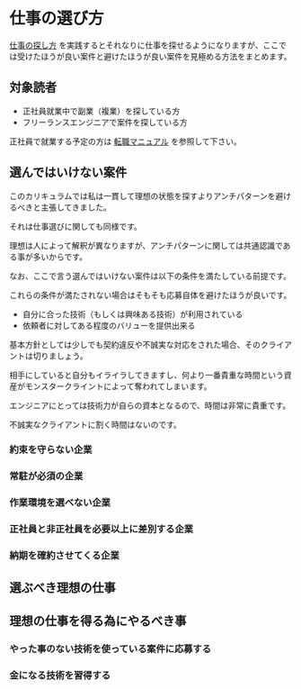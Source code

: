 # 仕事の選び方

[仕事の探し方](https://github.com/keitakn/web-developer-ojt/blob/master/docs/tips/HowToFindJob.md) を実践するとそれなりに仕事を探せるようになりますが、ここでは受けたほうが良い案件と避けたほうが良い案件を見極める方法をまとめます。

## 対象読者

- 正社員就業中で副業（複業）を探している方
- フリーランスエンジニアで案件を探している方

正社員で就業する予定の方は [転職マニュアル](https://github.com/keitakn/web-developer-ojt/blob/master/docs/tips/ChangeJobManual.md) を参照して下さい。

## 選んではいけない案件

このカリキュラムでは私は一貫して理想の状態を探すよりアンチパターンを避けるべきと主張してきました。

それは仕事選びに関しても同様です。

理想は人によって解釈が異なりますが、アンチパターンに関しては共通認識である事が多いからです。

なお、ここで言う選んではいけない案件は以下の条件を満たしている前提です。

これらの条件が満たされない場合はそもそも応募自体を避けたほうが良いです。

- 自分に合った技術（もしくは興味ある技術）が利用されている
- 依頼者に対してある程度のバリューを提供出来る

基本方針としては少しでも契約違反や不誠実な対応をされた場合、そのクライアントは切りましょう。

相手にしていると自分もイライラしてきますし、何より一番貴重な時間という資産がモンスタークライントによって奪われてしまいます。

エンジニアにとっては技術力が自らの資本となるので、時間は非常に貴重です。

不誠実なクライアントに割く時間はないのです。

### 約束を守らない企業

### 常駐が必須の企業

### 作業環境を選べない企業

### 正社員と非正社員を必要以上に差別する企業

### 納期を確約させてくる企業

## 選ぶべき理想の仕事

## 理想の仕事を得る為にやるべき事

### やった事のない技術を使っている案件に応募する

### 金になる技術を習得する
